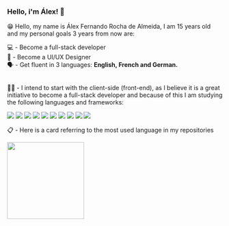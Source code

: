 ### Hello, i'm Álex! 👋
 
  <div>
 <p>
  😁 Hello, my name is Álex Fernando Rocha de Almeida, I am 15 years old and my personal goals 3 years from now are: <br>
  
  💻 - Become a full-stack developer <br>
  🎨 - Become a UI/UX Designer <br>
  🗣️ - Get fluent in 3 languages: <strong>English, French and German.</strong> <br> <br>
  
  👨‍🎓 - I intend to start with the client-side (front-end), as I believe it is a great initiative to become a full-stack developer and because of this I am studying the        following languages and frameworks:
  
  
 </p>

  </div>
  <div> 
  <a href="#" target="_blank"><img src="https://img.shields.io/badge/html5-%23E34F26.svg?style=for-the-badge&logo=html5&logoColor=white" target="_blank"></a>
  <a href="#" target="_blank"><img src="https://img.shields.io/badge/css3-%231572B6.svg?style=for-the-badge&logo=css3&logoColor=white" target="_blank"></a>
  <a href="#" target="_blank"><img src="https://img.shields.io/badge/javascript-%23323330.svg?style=for-the-badge&logo=javascript&logoColor=%23F7DF1E" target="_blank"></a>
  <a href="#" target="_blank"><img src="https://img.shields.io/badge/typescript-%23007ACC.svg?style=for-the-badge&logo=typescript&logoColor=white" target="_blank"></a>
  <a href="#" target="_blank"><img src="https://img.shields.io/badge/python-3670A0?style=for-the-badge&logo=python&logoColor=ffdd54" target="_blank"></a>
  <a href="#" target="_blank"><img src="https://img.shields.io/badge/bootstrap-%23563D7C.svg?style=for-the-badge&logo=bootstrap&logoColor=white" target="_blank"></a>
  <a href="#" target="_blank"><img src="https://img.shields.io/badge/vuejs-%2335495e.svg?style=for-the-badge&logo=vuedotjs&logoColor=%234FC08D" target="_blank"></a>
  <a href="#" target="_blank"><img src="https://img.shields.io/badge/react-%2320232a.svg?style=for-the-badge&logo=react&logoColor=%2361DAFB" target="_blank"></a>
  <a href="#" target="_blank"><img src="https://img.shields.io/badge/Next-black?style=for-the-badge&logo=next.js&logoColor=white" target="_blank"></a>
  <a href="#" target="_blank"><img src="https://img.shields.io/badge/node.js-6DA55F?style=for-the-badge&logo=node.js&logoColor=white" target="_blank"></a>
</div>




<div>
   <p>📋 - Here is a card referring to the most used language in my repositories</p>
   <img height="180em" src="https://github-readme-stats.vercel.app/api/top-langs/?username=alexportscher&layout=compact&theme=dark">
</div>
